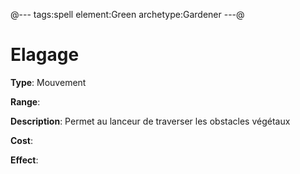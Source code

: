 @---
tags:spell
element:Green
archetype:Gardener
---@

# Elagage

**Type**:
Mouvement

**Range**:

**Description**:
Permet au lanceur de traverser les obstacles végétaux

**Cost**:

**Effect**:
